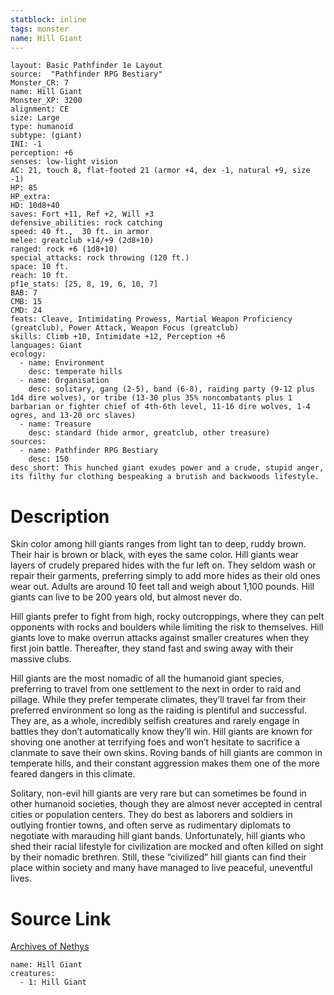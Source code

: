 ```yaml
---
statblock: inline
tags: monster
name: Hill Giant
---
```

```statblock
layout: Basic Pathfinder 1e Layout
source:  "Pathfinder RPG Bestiary"
Monster_CR: 7
name: Hill Giant
Monster_XP: 3200
alignment: CE
size: Large
type: humanoid
subtype: (giant)
INI: -1
perception: +6
senses: low-light vision
AC: 21, touch 8, flat-footed 21 (armor +4, dex -1, natural +9, size -1)
HP: 85
HP_extra: 
HD: 10d8+40
saves: Fort +11, Ref +2, Will +3
defensive_abilities: rock catching
speed: 40 ft.,  30 ft. in armor
melee: greatclub +14/+9 (2d8+10)
ranged: rock +6 (1d8+10)
special_attacks: rock throwing (120 ft.)
space: 10 ft.
reach: 10 ft.
pf1e_stats: [25, 8, 19, 6, 10, 7]
BAB: 7
CMB: 15
CMD: 24
feats: Cleave, Intimidating Prowess, Martial Weapon Proficiency (greatclub), Power Attack, Weapon Focus (greatclub)
skills: Climb +10, Intimidate +12, Perception +6
languages: Giant
ecology:
  - name: Environment
    desc: temperate hills
  - name: Organisation
    desc: solitary, gang (2-5), band (6-8), raiding party (9-12 plus 1d4 dire wolves), or tribe (13-30 plus 35% noncombatants plus 1 barbarian or fighter chief of 4th-6th level, 11-16 dire wolves, 1-4 ogres, and 13-20 orc slaves)
  - name: Treasure
    desc: standard (hide armor, greatclub, other treasure)
sources:
  - name: Pathfinder RPG Bestiary
    desc: 150
desc_short: This hunched giant exudes power and a crude, stupid anger, its filthy fur clothing bespeaking a brutish and backwoods lifestyle.
```
# Description
Skin color among hill giants ranges from light tan to deep, ruddy brown. Their hair is brown or black, with eyes the same color. Hill giants wear layers of crudely prepared hides with the fur left on. They seldom wash or repair their garments, preferring simply to add more hides as their old ones wear out. Adults are around 10 feet tall and weigh about 1,100 pounds. Hill giants can live to be 200 years old, but almost never do.

Hill giants prefer to fight from high, rocky outcroppings, where they can pelt opponents with rocks and boulders while limiting the risk to themselves. Hill giants love to make overrun attacks against smaller creatures when they first join battle. Thereafter, they stand fast and swing away with their massive clubs.

Hill giants are the most nomadic of all the humanoid giant species, preferring to travel from one settlement to the next in order to raid and pillage. While they prefer temperate climates, they’ll travel far from their preferred environment so long as the raiding is plentiful and successful. They are, as a whole, incredibly selfish creatures and rarely engage in battles they don’t automatically know they’ll win. Hill giants are known for shoving one another at terrifying foes and won’t hesitate to sacrifice a clanmate to save their own skins. Roving bands of hill giants are common in temperate hills, and their constant aggression makes them one of the more feared dangers in this climate.

Solitary, non-evil hill giants are very rare but can sometimes be found in other humanoid societies, though they are almost never accepted in central cities or population centers. They do best as laborers and soldiers in outlying frontier towns, and often serve as rudimentary diplomats to negotiate with marauding hill giant bands. Unfortunately, hill giants who shed their racial lifestyle for civilization are mocked and often killed on sight by their nomadic brethren. Still, these “civilized” hill giants can find their place within society and many have managed to live peaceful, uneventful lives.
# Source Link
[Archives of Nethys](https://aonprd.com/MonsterDisplay.aspx?ItemName=Hill%20Giant)
```encounter-table
name: Hill Giant
creatures:
  - 1: Hill Giant
```

